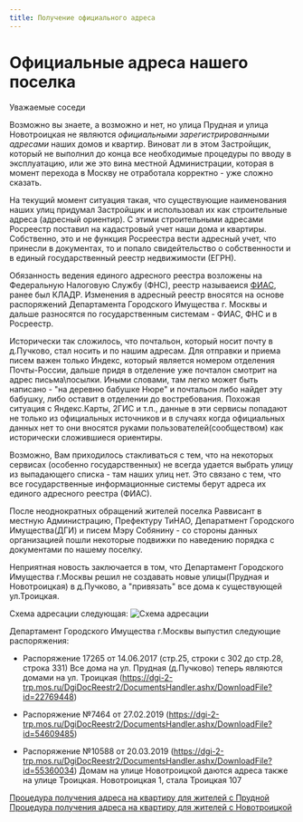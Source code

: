 ```yaml
---
title: Получение официального адреса
---
```


# Официальные адреса нашего поселка

Уважаемые соседи

Возможно вы знаете, а возможно и нет, но улица Прудная и улица Новотроицкая не являются *официальными зарегистрированными адресами* наших домов и квартир. Виноват ли в этом Застройщик, который не выполнил до конца все необходимые процедуры по вводу в эксплуатацию, или же это вина местной Администрации, которая в момент перехода в Москву не отработала корректно - уже сложно сказать.

На текущий момент ситуация такая, что существующие наименования наших улиц придумал Застройщик и использовал их как строительные адреса (адресный ориентир). С этими строительными адресами Росреестр поставил на кадастровый учет наши дома и квартиры. Собственно, это и не функция Росреестра вести адресный учет, что принесли в документах, то и попало свидейтельство о собственности и в единый государственный реестр недвижимости (ЕГРН).

Обязанность ведения единого адресного реестра возложены на Федеральную Налоговую Службу (ФНС), реестр называеися [ФИАС](http://fias.nalog.ru), ранее был КЛАДР. Изменения в адресный реестр вносятся на основе распоряжений Департамента Городского Имущества г. Москвы и дальше разносятся по государственным системам - ФИАС, ФНС и в Росреестр.

Исторически так сложилось, что почтальон, который носит почту в д.Пучково, стал носить и по нашим адресам. Для отправки и приема писем важен только Индекс, который является номером отделения Почты-России, дальше придя в отделение уже почталон смотрит на адрес письма\посылки. Иными словами, там легко может быть написано - "на деревню бабушке Нюре" и почтальон либо найдет эту бабушку, либо оставит в отделении до востребования. Похожая ситуация с Яндекс.Карты, 2ГИС и т.п., данные в эти сервисы попадают не только из официальных источников и в случаях когда официальных данных нет то они вносятся руками пользователей(сообществом) как исторически сложившиеся ориентиры.

Возможно, Вам приходилось стакливаться с тем, что на некоторых сервисах (особенно государственных) не всегда удается выбрать улицу из выпадающего списка - там наших улиц нет. Это связано с тем, что все государственные информационные системы берут адреса их единого адресного реестра (ФИАС).

После неоднократных обращений жителей поселка Раввисант в местную Администрацию, Префектуру ТиНАО, Депаратмент Городского Имущества(ДГИ) и писем Мэру Собянину - со стороны данных организацией пошли некоторые подвижки по наведению порядка с документами по нашему поселку.

Неприятная новость заключается в том, что Департамент Городского Имущества г.Москвы решил не создавать новые улицы(Прудная и Новотроицкая) в д.Пучково, а "привязать" все дома к существующей ул.Троицкая.

Схема адресации следующая:
![Схема адресации](newaddress-v01.png)

Департамент Городского Имущества г.Москвы выпустил следующие распоряжения:

* Распоряжение 17265 от 14.06.2017 (стр.25, строки с 302 до стр.28, строка 331)
Все дома на ул. Прудная (д.Пучково) теперь являются домами на ул. Троицкая (https://dgi-2-trp.mos.ru/DgiDocReestr2/DocumentsHandler.ashx/DownloadFile?id=22769448)

* Распоряжение №7464 от 27.02.2019 (https://dgi-2-trp.mos.ru/DgiDocReestr2/DocumentsHandler.ashx/DownloadFile?id=54609485)
* Распоряжение №10588 от 20.03.2019 (https://dgi-2-trp.mos.ru/DgiDocReestr2/DocumentsHandler.ashx/DownloadFile?id=55360034)
Домам на улице Новотроицкой даются адреса также на улице Троицкая.
Новотроицкая 1, стала Троицкая 107  

[Процедура получения адреса на квартиру для жителей с Прудной](/address/prudnaya)
[Процедура получения адреса на квартиру для жителей с Новотроицкой](/address/novotroitskaya)
